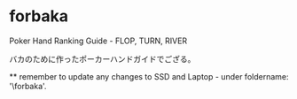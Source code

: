 # forbaka
Poker Hand Ranking Guide - FLOP, TURN, RIVER

バカのために作ったポーカーハンドガイドでござる。

** remember to update any changes to SSD and Laptop - under foldername: '\forbaka'.

